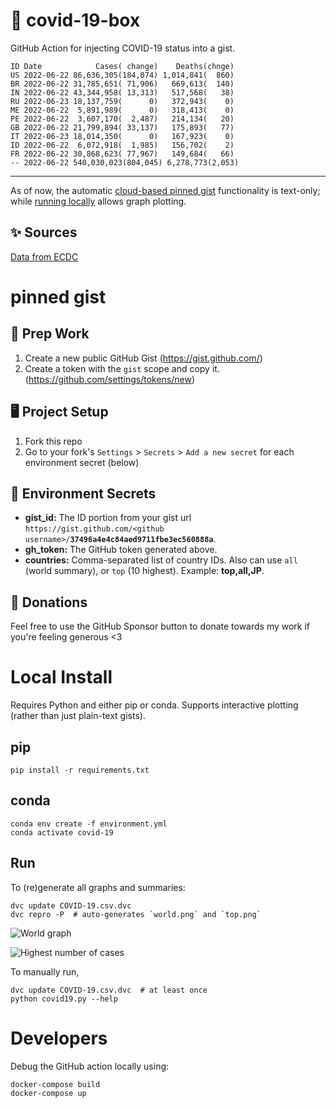 # 🏥 covid-19-box

GitHub Action for injecting COVID-19 status into a gist.

```
ID Date            Cases( change)    Deaths(chnge)
US 2022-06-22 86,636,305(184,074) 1,014,841(  860)
BR 2022-06-22 31,785,651( 71,906)   669,613(  140)
IN 2022-06-22 43,344,958( 13,313)   517,568(   38)
RU 2022-06-23 18,137,759(      0)   372,943(    0)
ME 2022-06-22  5,891,989(      0)   318,413(    0)
PE 2022-06-22  3,607,170(  2,487)   214,134(   20)
GB 2022-06-22 21,799,894( 33,137)   175,893(   77)
IT 2022-06-23 18,014,350(      0)   167,923(    0)
ID 2022-06-22  6,072,918(  1,985)   156,702(    2)
FR 2022-06-22 30,868,623( 77,967)   149,684(   66)
-- 2022-06-22 540,030,023(804,045) 6,278,773(2,053)
```

---

As of now, the automatic [cloud-based pinned gist](#pinned-gist) functionality is text-only;
while [running locally](#local-install) allows graph plotting.

## ✨ Sources

[Data from ECDC](https://www.ecdc.europa.eu/en/publications-data/download-todays-data-geographic-distribution-covid-19-cases-worldwide)

# pinned gist

## 🎒 Prep Work
1. Create a new public GitHub Gist (https://gist.github.com/)
1. Create a token with the `gist` scope and copy it. (https://github.com/settings/tokens/new)

## 🖥 Project Setup
1. Fork this repo
1. Go to your fork's `Settings` > `Secrets` > `Add a new secret` for each environment secret (below)

## 🤫 Environment Secrets
- **gist_id:** The ID portion from your gist url `https://gist.github.com/<github username>/`**`37496a4e4c84aed9711fbe3ec560888a`**.
- **gh_token:** The GitHub token generated above.
- **countries:** Comma-separated list of country IDs. Also can use `all` (world summary), or `top` (10 highest). Example: **top,all,JP**.

## 💸 Donations

Feel free to use the GitHub Sponsor button to donate towards my work if you're feeling generous <3

# Local Install

Requires Python and either pip or conda. Supports interactive plotting (rather than just plain-text gists).

## pip

```
pip install -r requirements.txt
```

## conda

```
conda env create -f environment.yml
conda activate covid-19
```

## Run

To (re)generate all graphs and summaries:

```
dvc update COVID-19.csv.dvc
dvc repro -P  # auto-generates `world.png` and `top.png`
```

![World graph](world.png)

![Highest number of cases](top.png)

To manually run,

```
dvc update COVID-19.csv.dvc  # at least once
python covid19.py --help
```

# Developers

Debug the GitHub action locally using:

```
docker-compose build
docker-compose up
```
